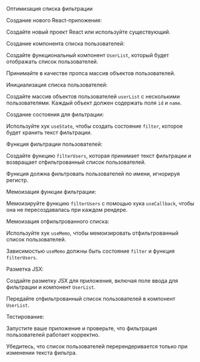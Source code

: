 Оптимизация списка фильтрации

Создание нового React-приложения:

Создайте новый проект React или используйте существующий.

Создание компонента списка пользователей:

Создайте функциональный компонент `UserList`, который будет отображать список пользователей.

Принимайте в качестве пропса массив объектов пользователей.

Инициализация списка пользователей:

Создайте массив объектов пользователей `userList` с несколькими пользователями. Каждый объект должен содержать поля `id` и `name`.

Создание состояния для фильтрации:

Используйте хук `useState`, чтобы создать состояние `filter`, которое будет хранить текст фильтрации.

Функция фильтрации пользователей:

Создайте функцию `filterUsers`, которая принимает текст фильтрации и возвращает отфильтрованный список пользователей.

Функция должна фильтровать пользователей по имени, игнорируя регистр.

Мемоизация функции фильтрации:

Мемоизируйте функцию `filterUsers` с помощью хука `useCallback`, чтобы она не пересоздавалась при каждом рендере.

Мемоизация отфильтрованного списка:

Используйте хук `useMemo`, чтобы мемоизировать отфильтрованный список пользователей.

Зависимостью `useMemo` должны быть состояние `filter` и функция `filterUsers`.

Разметка JSX:

Создайте разметку JSX для приложения, включая поле ввода для фильтрации и компонент `UserList`.

Передайте отфильтрованный список пользователей в компонент `UserList`.

Тестирование:

Запустите ваше приложение и проверьте, что фильтрация пользователей работает корректно.

Убедитесь, что список пользователей перерендеривается только при изменении текста фильтра.
